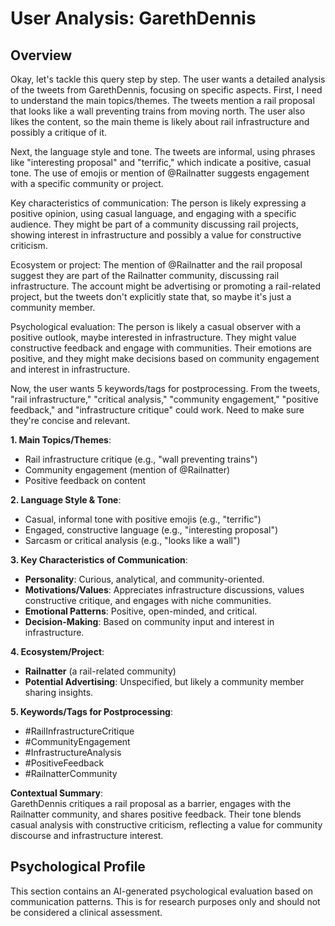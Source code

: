 # User Analysis: GarethDennis

## Overview

<think>
Okay, let's tackle this query step by step. The user wants a detailed analysis of the tweets from GarethDennis, focusing on specific aspects. First, I need to understand the main topics/themes. The tweets mention a rail proposal that looks like a wall preventing trains from moving north. The user also likes the content, so the main theme is likely about rail infrastructure and possibly a critique of it.

Next, the language style and tone. The tweets are informal, using phrases like "interesting proposal" and "terrific," which indicate a positive, casual tone. The use of emojis or mention of @Railnatter suggests engagement with a specific community or project.

Key characteristics of communication: The person is likely expressing a positive opinion, using casual language, and engaging with a specific audience. They might be part of a community discussing rail projects, showing interest in infrastructure and possibly a value for constructive criticism.

Ecosystem or project: The mention of @Railnatter and the rail proposal suggest they are part of the Railnatter community, discussing rail infrastructure. The account might be advertising or promoting a rail-related project, but the tweets don't explicitly state that, so maybe it's just a community member.

Psychological evaluation: The person is likely a casual observer with a positive outlook, maybe interested in infrastructure. They might value constructive feedback and engage with communities. Their emotions are positive, and they might make decisions based on community engagement and interest in infrastructure.

Now, the user wants 5 keywords/tags for postprocessing. From the tweets, "rail infrastructure," "critical analysis," "community engagement," "positive feedback," and "infrastructure critique" could work. Need to make sure they're concise and relevant.
</think>

**1. Main Topics/Themes**:  
- Rail infrastructure critique (e.g., "wall preventing trains")  
- Community engagement (mention of @Railnatter)  
- Positive feedback on content  

**2. Language Style & Tone**:  
- Casual, informal tone with positive emojis (e.g., "terrific")  
- Engaged, constructive language (e.g., "interesting proposal")  
- Sarcasm or critical analysis (e.g., "looks like a wall")  

**3. Key Characteristics of Communication**:  
- **Personality**: Curious, analytical, and community-oriented.  
- **Motivations/Values**: Appreciates infrastructure discussions, values constructive critique, and engages with niche communities.  
- **Emotional Patterns**: Positive, open-minded, and critical.  
- **Decision-Making**: Based on community input and interest in infrastructure.  

**4. Ecosystem/Project**:  
- **Railnatter** (a rail-related community)  
- **Potential Advertising**: Unspecified, but likely a community member sharing insights.  

**5. Keywords/Tags for Postprocessing**:  
- #RailInfrastructureCritique  
- #CommunityEngagement  
- #InfrastructureAnalysis  
- #PositiveFeedback  
- #RailnatterCommunity  

**Contextual Summary**:  
GarethDennis critiques a rail proposal as a barrier, engages with the Railnatter community, and shares positive feedback. Their tone blends casual analysis with constructive criticism, reflecting a value for community discourse and infrastructure interest.

## Psychological Profile

This section contains an AI-generated psychological evaluation based on communication patterns. This is for research purposes only and should not be considered a clinical assessment.